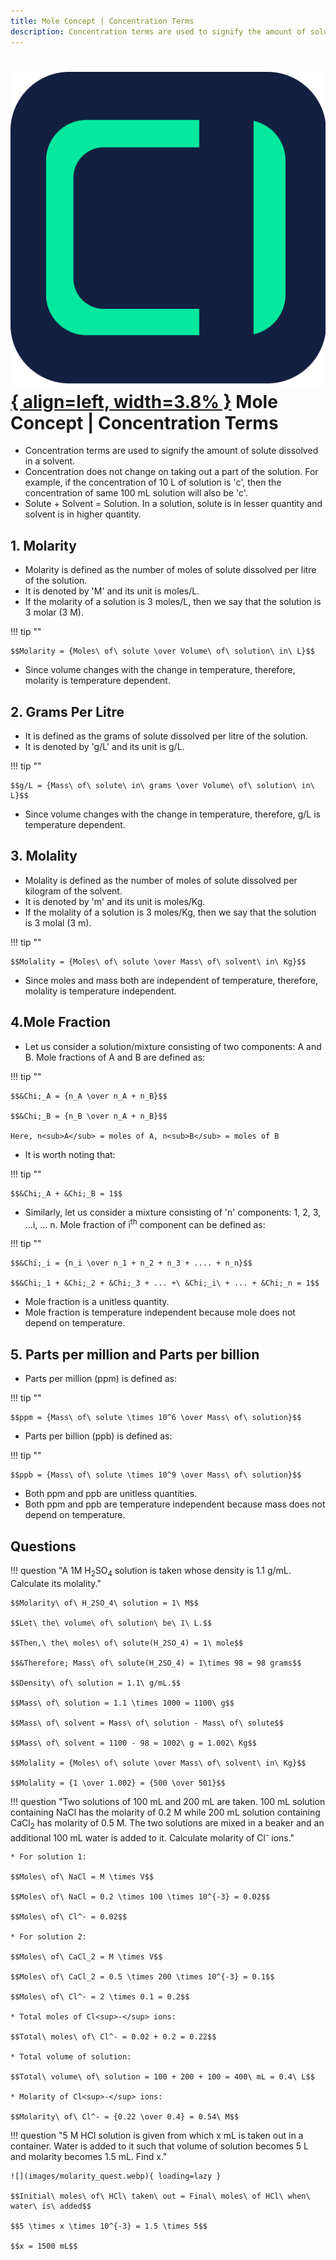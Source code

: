 ```yaml
---
title: Mole Concept | Concentration Terms
description: Concentration terms are used to signify the amount of solute dissolved in a solvent.
---
```


# [![ChemistryEdu Logo](../../images/favicon.svg){ align=left, width=3.8% }](../../index.md)  Mole Concept | Concentration Terms

* Concentration terms are used to signify the amount of solute dissolved in a solvent.
* Concentration does not change on taking out a part of the solution. For example, if the concentration of 10 L of solution is 'c', then the concentration of same 100 mL solution will also be 'c'.
* Solute + Solvent = Solution. In a solution, solute is in lesser quantity and solvent is in higher quantity.

## 1. Molarity

* Molarity is defined as the number of moles of solute dissolved per litre of the solution.
* It is denoted by 'M' and its unit is moles/L.
* If the molarity of a solution is 3 moles/L, then we say that the solution is 3 molar (3 M).

!!! tip ""

    $$Molarity = {Moles\ of\ solute \over Volume\ of\ solution\ in\ L}$$

* Since volume changes with the change in temperature, therefore, molarity is temperature dependent.

## 2. Grams Per Litre

* It is defined as the grams of solute dissolved per litre of the solution.
* It is denoted by 'g/L' and its unit is g/L.

!!! tip ""

    $$g/L = {Mass\ of\ solute\ in\ grams \over Volume\ of\ solution\ in\ L}$$

* Since volume changes with the change in temperature, therefore, g/L is temperature dependent.

## 3. Molality

* Molality is defined as the number of moles of solute dissolved per kilogram of the solvent.
* It is denoted by 'm' and its unit is moles/Kg.
* If the molality of a solution is 3 moles/Kg, then we say that the solution is 3 molal (3 m).

!!! tip ""

    $$Molality = {Moles\ of\ solute \over Mass\ of\ solvent\ in\ Kg}$$

* Since moles and mass both are independent of temperature, therefore, molality is temperature independent.

## 4.Mole Fraction

* Let us consider a solution/mixture consisting of two components: A and B. Mole fractions of A and B are defined as:

!!! tip ""

    $$&Chi;_A = {n_A \over n_A + n_B}$$

    $$&Chi;_B = {n_B \over n_A + n_B}$$

    Here, n<sub>A</sub> = moles of A, n<sub>B</sub> = moles of B

* It is worth noting that:

!!! tip ""

    $$&Chi;_A + &Chi;_B = 1$$

* Similarly, let us consider a mixture consisting of 'n' components: 1, 2, 3, ...i, ... n. Mole fraction of i<sup>th</sup> component can be defined as:

!!! tip ""

    $$&Chi;_i = {n_i \over n_1 + n_2 + n_3 + .... + n_n}$$

    $$&Chi;_1 + &Chi;_2 + &Chi;_3 + ... +\ &Chi;_i\ + ... + &Chi;_n = 1$$

* Mole fraction is a unitless quantity.
* Mole fraction is temperature independent because mole does not depend on temperature.

## 5. Parts per million and Parts per billion

* Parts per million (ppm) is defined as:

!!! tip ""

    $$ppm = {Mass\ of\ solute \times 10^6 \over Mass\ of\ solution}$$

* Parts per billion (ppb) is defined as:

!!! tip ""

    $$ppb = {Mass\ of\ solute \times 10^9 \over Mass\ of\ solution}$$

* Both ppm and ppb are unitless quantities.
* Both ppm and ppb are temperature independent because mass does not depend on temperature.

## Questions

!!! question "A 1M H<sub>2</sub>SO<sub>4</sub> solution is taken whose density is 1.1 g/mL. Calculate its molality."

    $$Molarity\ of\ H_2SO_4\ solution = 1\ M$$

    $$Let\ the\ volume\ of\ solution\ be\ 1\ L.$$

    $$Then,\ the\ moles\ of\ solute(H_2SO_4) = 1\ mole$$

    $$&Therefore; Mass\ of\ solute(H_2SO_4) = 1\times 98 = 98 grams$$

    $$Density\ of\ solution = 1.1\ g/mL.$$

    $$Mass\ of\ solution = 1.1 \times 1000 = 1100\ g$$

    $$Mass\ of\ solvent = Mass\ of\ solution - Mass\ of\ solute$$

    $$Mass\ of\ solvent = 1100 - 98 = 1002\ g = 1.002\ Kg$$

    $$Molality = {Moles\ of\ solute \over Mass\ of\ solvent\ in\ Kg}$$

    $$Molality = {1 \over 1.002} = {500 \over 501}$$

!!! question "Two solutions of 100 mL and 200 mL are taken. 100 mL solution containing NaCl has the molarity of 0.2 M while 200 mL solution containing CaCl<sub>2</sub> has molarity of 0.5 M. The two solutions are mixed in a beaker and an additional 100 mL water is added to it. Calculate molarity of Cl<sup>-</sup> ions."

    * For solution 1:

    $$Moles\ of\ NaCl = M \times V$$

    $$Moles\ of\ NaCl = 0.2 \times 100 \times 10^{-3} = 0.02$$

    $$Moles\ of\ Cl^- = 0.02$$

    * For solution 2:

    $$Moles\ of\ CaCl_2 = M \times V$$

    $$Moles\ of\ CaCl_2 = 0.5 \times 200 \times 10^{-3} = 0.1$$

    $$Moles\ of\ Cl^- = 2 \times 0.1 = 0.2$$

    * Total moles of Cl<sup>-</sup> ions:

    $$Total\ moles\ of\ Cl^- = 0.02 + 0.2 = 0.22$$

    * Total volume of solution:

    $$Total\ volume\ of\ solution = 100 + 200 + 100 = 400\ mL = 0.4\ L$$

    * Molarity of Cl<sup>-</sup> ions:

    $$Molarity\ of\ Cl^- = {0.22 \over 0.4} = 0.54\ M$$

!!! question "5 M HCl solution is given from which x mL is taken out in a container. Water is added to it such that volume of solution becomes 5 L and molarity becomes 1.5 mL. Find x."

    ![](images/molarity_quest.webp){ loading=lazy }

    $$Initial\ moles\ of\ HCl\ taken\ out = Final\ moles\ of HCl\ when\ water\ is\ added$$

    $$5 \times x \times 10^{-3} = 1.5 \times 5$$

    $$x = 1500 mL$$
